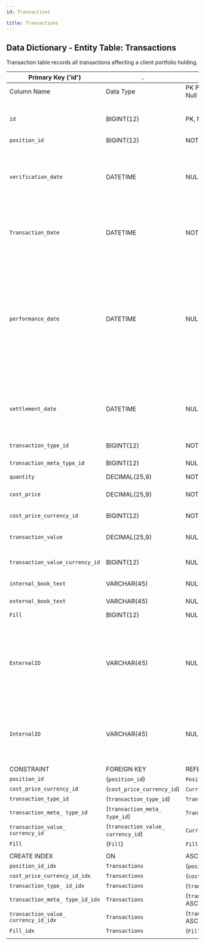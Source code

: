```yaml
---
id: Transactions

title: Transactions
---
```


## Data Dictionary - Entity Table: Transactions

Transaction table records all transactions affecting a client portfolio holding.		


| Primary Key ('id')|.|ENGINE = InnoDB|.|.|
|---|---|---|---|---|
|Column Name|Data Type|PK Primary Key, NN-Not Null, Null|Example|Comments|
||
|`id`|BIGINT(12)|PK, NN|1|PrimaryKey-ID,(auto creates)Contains the transactions|
|`position_id` |BIGINT(12)|NOT NULL|1|ID of the position|
|`verification_date`|DATETIME|NULL|10/10/2020  12:30:00 PM|Verification Date (Completion date of the entire trade verification process incl. confirmation, affirmation and allocation)|
|`Transaction_Date`|DATETIME|NOT NULL |10/10/2020  12:30:00 PM|Trade Date (Execution date of the trade, relevant for tax rules and holding periods)|
|`performance_date`|DATETIME|NULL|10/10/2020  12:30:00 PM|Performance Date (date from which performance should be calculated - custodians are mostly settlement oriented while most performance reporting systems are trade date oriented)|
|`settlement_date`|DATETIME|NULL|10/10/2020  12:30:00 PM|Settlement Date (relevant for brokers re funding of trades and to determine legal ownership)|
|`transaction_type_id`|BIGINT(12)|NOT NULL |1|ID of the transaction type|
|`transaction_meta_type_id`|BIGINT(12)|NULL|1|ID of the meta type|
|`quantity`|DECIMAL(25,9)|NOT NULL |2000|quantity traded|
|`cost_price`|DECIMAL(25,9)|NOT NULL |12|Average execution price for transaction|
|`cost_price_currency_id`|BIGINT(12)|NOT NULL |1|ID of the cost price currency|
|`transaction_value`|DECIMAL(25,9)|NULL |24000|Transaction value in trade currency|
|`transaction_value_currency_id`|BIGINT(12)|NULL |1|Currency ID of Transaction value|
|`internal_book_text`|VARCHAR(45)|NULL |A123|Internal booking text|
|`external_book_text`|VARCHAR(45)|NULL |B123|External booking text|
|`Fill` |BIGINT(12)|NULL |1|Filling order id|
|`ExternalID`|VARCHAR(45)|NULL |1|External transaction id (e.g. from trading or corporate actions system). Where present should match a corresponding row in the Order table.|
|`InternalID`|VARCHAR(45)|NULL |1|Internal transaction id. Where present should match a corresponding row in the Order table.|
||
|CONSTRAINT|FOREIGN KEY|REFERENCES|ON DELETE|ON UPDATE|
|`position_id`|(`position_id`)|`Position`(`id`)| NO ACTION|NO ACTION|
|`cost_price_currency_id`|(`cost_price_currency_id`)|`Currency` (`id`)| NO ACTION|NO ACTION|
|`transaction_type_id`|(`transaction_type_id`)|`Transaction_Type`(`id`)| NO ACTION|NO ACTION|
|`transaction_meta_ type_id`|(`transaction_meta_ type_id`)|`Transaction_Meta_Type` (`id`)| NO ACTION|NO ACTION|
|`transaction_value_ currency_id`|(`transaction_value_ currency_id`)|`Currency` (`id`)| NO ACTION|NO ACTION|
|`Fill`|(`Fill`)|`Fill` (`id`)| NO ACTION|NO ACTION|
||
|CREATE INDEX|ON|ASC|VISIBLE|.|
|`position_id_idx`|`Transactions`|(`position_id` ASC)| VISIBLE|.|
|`cost_price_currency_id_idx`|`Transactions`|(`cost_price_currency_id` ASC)| VISIBLE|.|
|`transaction_type_ id_idx`|`Transactions `|(`transaction_type_id` ASC)| VISIBLE|.|  
|`transaction_meta_ type_id_idx`|`Transactions `|(`transaction_meta_type_id` ASC)| VISIBLE|.|
|`transaction_value_ currency_id_idx`|`Transactions `|(`transaction_value_currency_id` ASC)| VISIBLE|.|
|`Fill_idx`|`Transactions `|(`Fill` ASC)| VISIBLE|.|  
||

